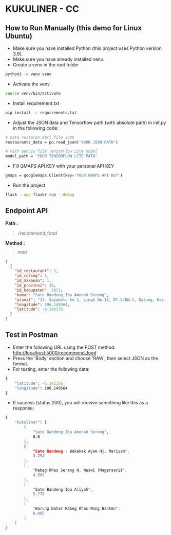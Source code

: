 # KUKULINER - CC

## How to Run Manually (this demo for Linux Ubuntu)

- Make sure you have installed Python (this project uses Python version 3.9).
- Make sure you have already installed venv.
- Create a venv in the root folder

```sh
python3 -m venv venv
```

- Activate the venv

```sh
source venv/bin/activate
```

- Install requirement.txt

```sh
pip install -r requirements.txt
```

- Adjust the JSON data and Tensorflow path (with absolute path) in init.py in the following code:

```sh
# Data restoran dari file JSON
restaurants_data = pd.read_json('YOUR JSON PATH')
```

```sh
# Path menuju file TensorFlow Lite model
model_path = 'YOUR TENSORFLOW LITE PATH'
```

- Fill GMAPS API KEY with your personal API KEY

```sh
gmaps = googlemaps.Client(key='YOUR GMAPS API KEY')
```

- Run the project

```sh
flask --app flaskr run --debug
```

## Endpoint API

**Path :**

> /recommend_food

**Method :**

> `POST`

```json 
[
  {
    "id_restaurant": 1,
    "id_reting": 1,
    "id_makanan": 1,
    "id_provinsi": 36,
    "id_kabupaten": 3673,
    "nama": "Sate Bandeng Ibu Amenah Serang",
    "alamat": "Jl. Sayabulu km 1, Lingk No.11, RT.2/RW.1, Dalung, Kec. Cipocok Jaya, Kota Serang, Banten 42127, Indonesia",
    "longitude": 106.149564,
    "latitude": -6.143376
  }
]
```

## Test in Postman

- Enter the following URL using the POST method: <http://localhost:5000/recommend_food>
- Press the 'Body' section and choose 'RAW', then select JSON as the format.
- For testing, enter the following data:

```sh
{
    "latitude": -6.143376,
    "longitude": 106.149564
}
```

- If success (status 200), you will receive something like this as a response:

```sh
{
    "kukuliner": [
        [
            "Sate Bandeng Ibu Amenah Serang",
            0.0
        ],
        [
            "Sate Bandeng - Bekakak Ayam Hj. Mariyam",
            3.294
        ],
        [
            "Rabeg Khas Serang H. Naswi (Magersari)",
            4.589
        ],
        [
            "Sate Bandeng Ibu Aliyah",
            5.778
        ],
        [
            "Warung Dahar Rabeg Khas Wong Banten",
            6.085
        ]
    ]
}
```
